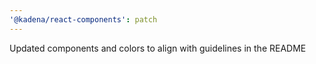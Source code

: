 ```yaml
---
'@kadena/react-components': patch
---
```


Updated components and colors to align with guidelines in the README
